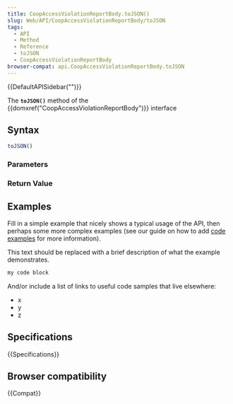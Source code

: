 ```yaml
---
title: CoopAccessViolationReportBody.toJSON()
slug: Web/API/CoopAccessViolationReportBody/toJSON
tags:
  - API
  - Method
  - Reference
  - toJSON
  - CoopAccessViolationReportBody
browser-compat: api.CoopAccessViolationReportBody.toJSON
---
```

{{DefaultAPISidebar("")}}

The **`toJSON()`** method of the {{domxref("CoopAccessViolationReportBody")}} interface 

## Syntax

```js
toJSON()
```

### Parameters



### Return Value



## Examples

Fill in a simple example that nicely shows a typical usage of the API, then perhaps some more complex examples (see our guide on how to add [code examples](/en-US/docs/MDN/Contribute/Structures/Code_examples) for more information).

This text should be replaced with a brief description of what the example demonstrates.

```js
my code block
```

And/or include a list of links to useful code samples that live elsewhere:

*   x
*   y
*   z

## Specifications

{{Specifications}}

## Browser compatibility

{{Compat}}

